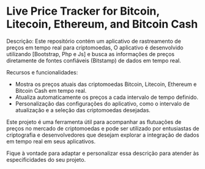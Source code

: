# Live Price Tracker for Bitcoin, Litecoin, Ethereum, and Bitcoin Cash

Descrição:
Este repositório contém um aplicativo de rastreamento de preços em tempo real para criptomoedas, O aplicativo é desenvolvido utilizando [Bootstrap, Php e Js] e busca as informações de preços diretamente de fontes confiáveis (Bitstamp) de dados em tempo real.

Recursos e funcionalidades:

  - Mostra os preços atuais das criptomoedas Bitcoin, Litecoin, Ethereum e Bitcoin Cash em tempo real.
  - Atualiza automaticamente os preços a cada intervalo de tempo definido.
  - Personalização das configurações do aplicativo, como o intervalo de atualização e a seleção das criptomoedas desejadas.

Este projeto é uma ferramenta útil para acompanhar as flutuações de preços no mercado de criptomoedas e pode ser utilizado por  entusiastas de criptografia e desenvolvedores que desejam explorar a integração de dados em tempo real em seus aplicativos.


Fique à vontade para adaptar e personalizar essa descrição para atender às especificidades do seu projeto.
